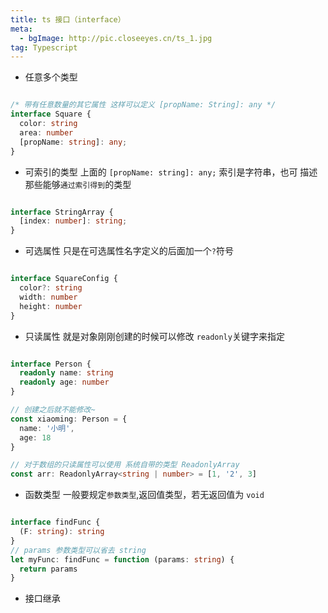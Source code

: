 ```yaml
---
title: ts 接口（interface）
meta:
  - bgImage: http://pic.closeeyes.cn/ts_1.jpg
tag: Typescript
---
```


- 任意多个类型

```ts

/* 带有任意数量的其它属性 这样可以定义 [propName: String]: any */
interface Square {
  color: string
  area: number
  [propName: string]: any;
}
```

- 可索引的类型 上面的 `[propName: string]: any;` 索引是字符串，也可 描述那些能够`通过索引得到`的类型

```ts

interface StringArray {
  [index: number]: string;
}
```

- 可选属性 只是在可选属性名字定义的后面加一个`?`符号
```ts

interface SquareConfig {
  color?: string
  width: number
  height: number
}
```

- 只读属性 就是对象刚刚创建的时候可以修改 `readonly`关键字来指定

```ts

interface Person {
  readonly name: string
  readonly age: number
}

// 创建之后就不能修改~
const xiaoming: Person = {
  name: '小明',
  age: 18
}

// 对于数组的只读属性可以使用 系统自带的类型 ReadonlyArray
const arr: ReadonlyArray<string | number> = [1, '2', 3]

```

- 函数类型 一般要规定`参数类型`,返回值类型，若无返回值为 `void`

```ts

interface findFunc {
  (F: string): string
}
// params 参数类型可以省去 string
let myFunc: findFunc = function (params: string) {
  return params
}
```

- 接口继承 
